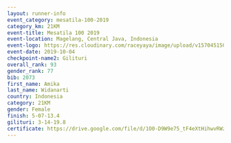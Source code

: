 ```yaml
---
layout: runner-info 
event_category: mesatila-100-2019 
category_km: 21KM 
event-title: Mesatila 100 2019 
event-location: Magelang, Central Java, Indonesia 
event-logo: https://res.cloudinary.com/raceyaya/image/upload/v1570451507/logo/mesastila100_jin7bl.jpg 
event-date: 2019-10-04 
checkpoint-name2: Gilituri 
overall_rank: 93
gender_rank: 77
bib: 2073
first_name: Amika
last_name: Widanarti
country: Indonesia
category: 21KM
gender: Female
finish: 5-07-13.4
gilituri: 3-14-19.8
certificate: https://drive.google.com/file/d/1O0-D9W9e75_tF4eXtHihwvRWzgAG4PVf/view?usp=sharing
---
```

